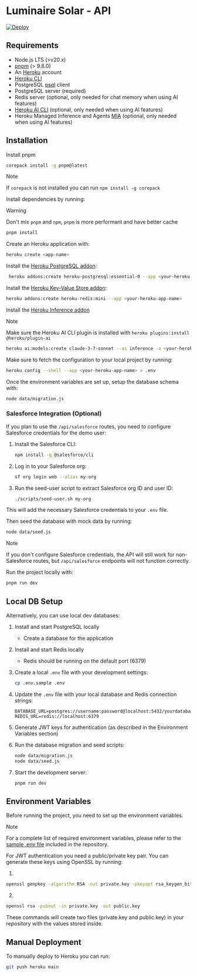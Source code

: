 # Luminaire Solar - API

[![Deploy](https://www.herokucdn.com/deploy/button.svg)](https://heroku.com/deploy)

## Requirements

- Node.js LTS (>v20.x)
- [pnpm](https://pnpm.io/) (> 9.8.0)
- An [Heroku](https://signup.heroku.com/) account
- [Heroku CLI](https://devcenter.heroku.com/articles/heroku-cli)
- PostgreSQL [psql](https://www.postgresql.org/download/) client
- PostgreSQL server (required)
- Redis server (optional, only needed for chat memory when using AI features)
- [Heroku AI CLI](https://devcenter.heroku.com/articles/heroku-inference#install-the-cli-plugin) (optional, only needed when using AI features)
- Heroku Managed Inference and Agents [MIA](https://elements.heroku.com/addons/heroku-inference) (optional, only needed when using AI features)

## Installation

Install pnpm

```sh
corepack install -g pnpm@latest
```

> [!NOTE]
> If `corepack` is not installed you can run `npm install -g corepack`

Install dependencies by running:

> [!WARNING]
> Don't mix `pnpm` and `npm`, `pnpm` is more performant and have better cache

```sh
pnpm install
```

Create an Heroku application with:

```sh
heroku create <app-name>
```

Install the [Heroku PostgreSQL addon](https://elements.heroku.com/addons/heroku-postgresql):

```sh
 heroku addons:create heroku-postgresql:essential-0 --app <your-heroku-app-name>
```

Install the [Heroku Key-Value Store addon](https://elements.heroku.com/addons/heroku-redis):

```sh
heroku addons:create heroku-redis:mini --app <your-heroku-app-name>
```

Install the [Heroku Inference addon](https://elements.heroku.com/addons/heroku-inference)

> [!NOTE]
> Make sure the Heroku AI CLI plugin is installed with `heroku plugins:install @heroku/plugin-ai`

```sh
heroku ai:models:create claude-3-7-sonnet --as inference -a <your-heroku-app-name>
```

Make sure to fetch the configuration to your local project by running:

```sh
heroku config --shell --app <your-heroku-app-name> > .env
```

Once the environment variables are set up, setup the database schema with:

```sh
node data/migration.js
```

### Salesforce Integration (Optional)

If you plan to use the `/api/salesforce` routes, you need to configure Salesforce credentials for the demo user:

1. Install the Salesforce CLI:

   ```sh
   npm install -g @salesforce/cli
   ```

2. Log in to your Salesforce org:

   ```sh
   sf org login web --alias my-org
   ```

3. Run the seed-user script to extract Salesforce org ID and user ID:

   ```sh
   ./scripts/seed-user.sh my-org
   ```

This will add the necessary Salesforce credentials to your `.env` file.

Then seed the database with mock data by running:

```sh
node data/seed.js
```

> [!NOTE]
> If you don't configure Salesforce credentials, the API will still work for non-Salesforce routes, but `/api/salesforce` endpoints will not function correctly.

Run the project locally with:

```sh
pnpm run dev
```

## Local DB Setup

Alternatively, you can use local dev databases:

1. Install and start PostgreSQL locally

   - Create a database for the application

2. Install and start Redis locally

   - Redis should be running on the default port (6379)

3. Create a local `.env` file with your development settings:

   ```sh
   cp .env.sample .env
   ```

4. Update the `.env` file with your local database and Redis connection strings:

   ```
   DATABASE_URL=postgres://username:password@localhost:5432/yourdatabase
   REDIS_URL=redis://localhost:6379
   ```

5. Generate JWT keys for authentication (as described in the Environment Variables section)

6. Run the database migration and seed scripts:

   ```sh
   node data/migration.js
   node data/seed.js
   ```

7. Start the development server:
   ```sh
   pnpm run dev
   ```

## Environment Variables

Before running the project, you need to set up the environment variables.

> [!NOTE]
> For a complete list of required environment variables, please refer to the [sample .env file](.env.sample) included in the repository.

For JWT authentication you need a public/private key pair. You can generate these keys using OpenSSL by running:

1.

```sh
openssl genpkey -algorithm RSA -out private.key -pkeyopt rsa_keygen_bits:2048
```

2.

```sh
openssl rsa -pubout -in private.key -out public.key
```

These commands will create two files (private.key and public.key) in your repository with the values stored inside.

## Manual Deployment

To manually deploy to Heroku you can run:

```sh
git push heroku main
```
